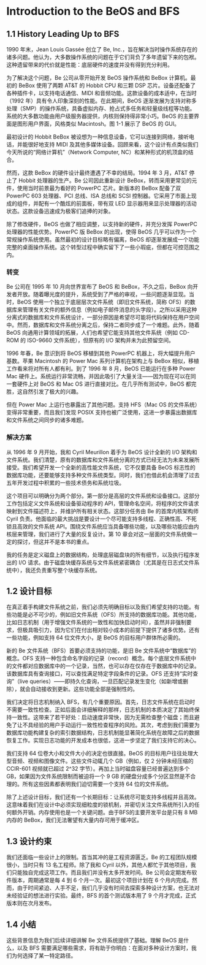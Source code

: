 # Introduction to the BeOS and BFS

## 1.1 History Leading Up to BFS

1990 年末，Jean Louis Gassée 创立了 Be, Inc.，旨在解决当时操作系统存在的诸多问题。他认为，大多数操作系统的问题在于它们背负了多年遗留下来的包袱。这种遗留带来的代价就是性能：底层硬件的速度并没有得到充分利用。

为了解决这个问题，Be 公司从零开始开发 BeOS 操作系统和 BeBox 计算机。最初的 BeBox 使用了两颗 AT&T 的 Hobbit CPU 和三颗 DSP 芯片。设备还配备了各种插件卡，以支持电话通信、MIDI 和音频功能。这款设备的成本适中，在当时（1992 年）具有令人印象深刻的性能。在此期间，BeOS 逐渐发展为支持对称多处理（SMP）的操作系统，具备虚拟内存、抢占式多任务和轻量级线程等功能。系统的大多数功能由用户级服务器提供，内核则保持得非常小巧。BeOS 的主要界面是图形用户界面，风格类似 Macintosh。图 1-1 展示了 BeOS 的 GUI。

最初设计的 Hobbit BeBox 被设想为一种信息设备，它可以连接到网络，接听电话，并能很好地支持 MIDI 及其他多媒体设备。回顾来看，这个设计有点类似我们今天所说的“网络计算机”（Network Computer, NC）和某种形式的机顶盒的结合。

然而，这款 BeBox 的硬件设计最终遭遇了不幸的结局。1994 年 3 月，AT&T 停止了 Hobbit 处理器的生产。Be 公司因此重新设计 BeBox，转而采用更常见的元件，使用当时前景最为看好的 PowerPC 芯片。新版本的 BeBox 配备了双 PowerPC 603 处理器、PCI 总线、ISA 总线和 SCSI 控制器。它采用了市面上现成的组件，并配有一个酷炫的前面板，带有双 LED 显示器用来显示处理器的活动状态。这款设备迅速成为极客们追捧的对象。

除了修改硬件，BeOS 也做了相应调整，以支持新的硬件，并充分发挥 PowerPC 处理器的性能优势。PowerPC 版 BeBox 的出现，使得 BeOS 几乎可以作为一个常规操作系统使用。虽然最初的设计目标略有偏离，BeOS 却逐渐发展成一个功能完整的桌面操作系统。这个转型过程中确实留下了一些小瑕疵，但都在可控范围之内。

### **转变**

Be 公司在 1995 年 10 月向世界宣布了 BeOS 和 BeBox，不久之后，BeBox 向开发者开放。随着曝光度的提升，系统受到了严格的审视，一些问题逐渐显现。当时，BeOS 使用一个独立于底层层次文件系统（即旧文件系统，简称 OFS）的数据库来管理有关文件的额外信息（例如电子邮件消息的头字段）。之所以采用这种分离式的数据库和文件系统设计，一部分原因是希望尽可能将代码保持在用户空间中。然而，数据库和文件系统分离之后，保持二者同步成了一个难题。此外，随着 BeOS 向通用计算领域的拓展，人们也希望它能支持其他文件系统（例如 CD-ROM 的 ISO-9660 文件系统），但原有的 I/O 架构并未为此预留空间。

1996 年春，Be 意识到将 BeOS 移植到其他 PowerPC 机器上，将大幅提升用户基数。苹果 Macintosh 的 Power Mac 系列计算机在架构上与 BeBox 相似，移植工作看来将对所有人都有利。到了 1996 年 8 月，BeOS 已能运行在多种 Power Mac 硬件上。系统运行非常流畅，并因此吸引了大量关注——因为现在可以在同一套硬件上对 BeOS 和 Mac OS 进行直接对比。在几乎所有测试中，BeOS 都完胜，这自然引发了极大的兴趣。

但在 Power Mac 上运行也暴露出了其他问题。支持 HFS（Mac OS 的文件系统）变得非常重要，而且我们发现 POSIX 支持也被广泛使用，这进一步暴露出数据库和文件系统之间同步的诸多难题。

### **解决方案**

从 1996 年 9 月开始，我和 Cyril Meurillon 着手为 BeOS 设计全新的 I/O 架构和文件系统。我们清楚，原有的数据库和文件系统分离的方式已经无法为未来发展所接受。我们希望开发一个全新的高性能文件系统，它不仅要具备 BeOS 标志性的数据库功能，还要能够支持多种文件系统类型。同时，我们也借此机会清理了过去五年开发过程中积累的一些技术债务和系统垃圾。

这个项目可以明确分为两个部分。第一部分是高层的文件系统和设备接口。这部分工作包括定义文件系统和设备驱动程序的 API，管理命名空间，将程序的文件请求映射到文件描述符上，并维护所有相关状态。这部分任务由 Be 的首席内核架构师 Cyril 负责。他面临的最大挑战是要设计一个尽可能支持多线程、正确性高、不死锁且高效的文件系统 API。围绕文件系统应当具备哪些功能，以及哪些功能应由内核层来管理，我们进行了大量的反复设计。第 10 章会对这一层面的文件系统做一定的探讨，但这并不是本书的重点。

我的任务是定义磁盘上的数据结构，处理底层磁盘块的所有细节，以及执行程序发出的 I/O 请求。由于磁盘块缓存系统与文件系统紧密耦合（尤其是在日志式文件系统中），我还负责重写整个块缓存系统。

## 1.2 设计目标

在真正着手构建文件系统之前，我们必须先明确目标以及我们希望支持的功能。有些功能是必不可少的，例如旧文件系统（OFS）所支持的数据库功能。其他功能，比如日志机制（用于增强文件系统的一致性和加快启动时间），虽然并非强制要求，但极具吸引力，因为它们在付出相对较小成本的前提下提供了诸多优势。还有一些功能，例如支持 64 位文件大小，是 BeOS 的目标用户群体所必需的。

新的 Be 文件系统（BFS）首要必须支持的功能，是旧 Be 文件系统中“数据库”的概念。OFS 支持一种包含命名字段的记录（record）概念。每个底层文件系统中的文件都对应数据库中的一个记录，当然，也可以存在仅存在于数据库中的记录。该数据库具有查询接口，可以查找满足特定字段条件的记录。OFS 还支持“实时查询”（live queries）——即持久化查询，一旦匹配记录发生变化（如新增或删除），就会自动接收到更新。这些功能全部是强制性的。

我们决定将日志机制纳入 BFS，有几个重要原因。首先，日志文件系统在启动时不需要一致性检查。正如后面会详细解释的那样，日志机制的本质决定了其始终保持一致性。这带来了若干好处：启动速度非常快，因为无需检查整个磁盘；而且避免了让不具经验的用户手动运行一致性检查程序的风险。其次，考虑到我们需要为数据库功能构建复杂的索引数据结构，日志机制能显著简化系统在故障之后的数据恢复工作。实现日志功能的开发成本也很低，这进一步坚定了我们支持它的决心。

我们支持 64 位卷大小和文件大小的决定也很直接。BeOS 的目标用户往往处理大型音频、视频和图像文件。这些文件动辄几个 GB（例如，仅 2 分钟未经压缩的 CCIR-601 视频就已超过 2^32 字节）。再加上当时磁盘容量已经普遍达到多个 GB，如果因为文件系统限制而被迫将一个 9 GB 的硬盘分成多个分区显然是不合理的。所有这些因素都表明我们迫切需要一个支持 64 位的文件系统。

除了上述设计目标，我们还有一个长期目标：让系统尽可能支持多线程并且高效。这意味着我们在设计中必须实现细粒度的锁机制，并密切关注文件系统所引入的任何额外开销。内存使用也是一个关键问题。由于BFS的主要开发平台是只有 8 MB 内存的 BeBox，我们无法奢望有大量内存可用于缓冲区。

## 1.3 设计约束

我们还面临一些设计上的限制。首当其冲的是工程资源匮乏。Be 的工程团队规模很小，当时只有 13 名工程师。除了我和 Cyril 以外，其他人都忙于其他项目，我们只能独自完成这项工作。而且我们并没有太多开发时间。Be 公司会定期发布软件版本，周期通常是每 4 到 6 个月一次。最初这个项目计划在 6 个月内完成。然而，由于时间紧迫、人手不足，我们几乎没有时间去探索多种设计方案，也无法对未经验证的想法进行实验。最终，BFS 的首个测试版本用了 9 个月才完成，正式版本则在次月发布。

## 1.4 小结

这些背景信息为我们后续详细讲解 Be 文件系统提供了基础。理解 BeOS 是什么，以及 BFS 需要满足哪些需求，将有助于你明白：在面对多种设计方案时，我们为何选择了某一特定路径。
